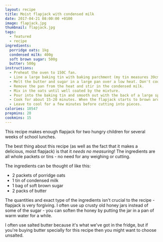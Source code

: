 ```yaml
---
layout: recipe
title: Moist flapjack with condensed milk
date: 2017-04-21 08:00:00 +0100
image: flapjack.jpg
thumbnail: flapjack.jpg
tags:
  - featured
  - recipe
ingredients:
  porridge oats: 1kg
  condensed milk: 400g
  soft brown sugar: 500g
  butter: 500g
instructions:
  - Preheat the oven to 150C fan.
  - Line a large baking tin with baking parchment (my tin measures 39cm x 26cm).
  - Melt the butter and sugar in a large pan over a low heat. Don't cook the butter, just warm it enough to melt it.
  - Remove the pan from the heat and stir in the condensed milk.
  - Mix in the oats until well coated by the mixture.
  - Pour into the baking tin and smooth out with the back of a large spoon.
  - Cook for about 15-20 minutes. When the flapjack starts to brown around the edges of the tin, take it out of the oven - it should still be relatively pale in the middle.
  - Leave to cool for a few minutes before cutting into pieces.
calories: 10547
prepmins: 20
cookmins: 15
---
```

This recipe makes enough flapjack for two hungry children for several weeks of school lunches.

The best thing about this recipe (as well as the fact that it makes a delicious, moist flapjack) is that it _needs no measuring_! The ingredients are all whole packets or tins - no need for any weighing or cutting.

The ingredients can be thought of like this:

* 2 packets of porridge oats
* 1 tin of condensed milk
* 1 bag of soft brown sugar
* 2 packs of butter

The quantities and exact type of the ingredients isn't crucial to the recipe - flapjack is very forgiving. I often use up crusty old honey jars instead of some of the sugar - you can soften the honey by putting the jar in a pan of warm water for a while.

I often use salted butter because it's what we've got in the fridge, but if you're buying butter specially for this recipe then you might want to choose unsalted.
